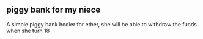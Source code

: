 ## piggy bank for my niece 

A simple piggy bank hodler for ether, she will be able to withdraw the funds when she turn 18

